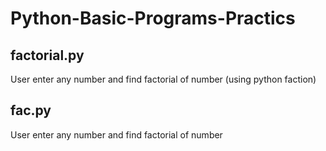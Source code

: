 # Python-Basic-Programs-Practics

## factorial.py 

User enter any number and find factorial of number (using python faction)

## fac.py

User enter any number and find factorial of number
